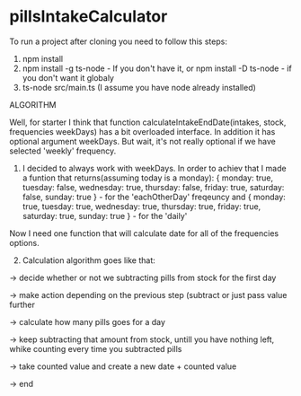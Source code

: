 # pillsIntakeCalculator

To run a project after cloning you need to follow this steps:
1. npm install
2. npm install -g ts-node - If you don't have it, or
npm install -D ts-node - if you don't want it globaly
3. ts-node src/main.ts
(I assume you have node already installed)

ALGORITHM

Well, for starter I think that function calculateIntakeEndDate(intakes, stock, frequencies weekDays)
has a bit overloaded interface. In addition it has optional argument weekDays.
But wait, it's not really optional if we have selected 'weekly' frequency.

1. I decided to always work with weekDays. In order to achiev that I made a funtion that returns(assuming today is a monday):
{ monday: true, tuesday: false, wednesday: true, thursday: false, friday: true, saturday: false, sunday: true } - for the 'eachOtherDay' freqeuncy and 
{ monday: true, tuesday: true, wednesday: true, thursday: true, friday: true, saturday: true, sunday: true } - for the 'daily'

Now I need one function that will calculate date for all of the frequencies options.

2. Calculation algorithm goes like that:

-> decide whether or not we subtracting pills from stock for the first day

-> make action depending on the previous step (subtract or just pass value further

-> calculate how many pills goes for a day

-> keep subtracting that amount from stock, untill you have nothing left, whike counting every time you subtracted pills

-> take counted value and create a new date + counted value

->
end
